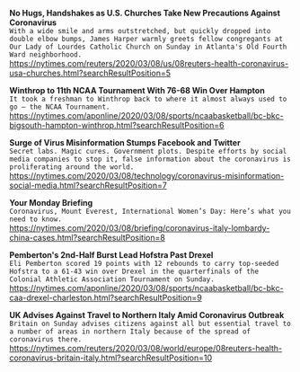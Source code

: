 **No Hugs, Handshakes as U.S. Churches Take New Precautions Against Coronavirus**\
`With a wide smile and arms outstretched, but quickly dropped into double elbow bumps, James Harper warmly greets fellow congregants at Our Lady of Lourdes Catholic Church on Sunday in Atlanta's Old Fourth Ward neighborhood.`\
https://nytimes.com/reuters/2020/03/08/us/08reuters-health-coronavirus-usa-churches.html?searchResultPosition=5

**Winthrop to 11th NCAA Tournament With 76-68 Win Over Hampton**\
`It took a freshman to Winthrop back to where it almost always used to go — the NCAA Tournament.`\
https://nytimes.com/aponline/2020/03/08/sports/ncaabasketball/bc-bkc-bigsouth-hampton-winthrop.html?searchResultPosition=6

**Surge of Virus Misinformation Stumps Facebook and Twitter**\
`Secret labs. Magic cures. Government plots. Despite efforts by social media companies to stop it, false information about the coronavirus is proliferating around the world.`\
https://nytimes.com/2020/03/08/technology/coronavirus-misinformation-social-media.html?searchResultPosition=7

**Your Monday Briefing**\
`Coronavirus, Mount Everest, International Women’s Day: Here’s what you need to know.`\
https://nytimes.com/2020/03/08/briefing/coronavirus-italy-lombardy-china-cases.html?searchResultPosition=8

**Pemberton's 2nd-Half Burst Lead Hofstra Past Drexel**\
`Eli Pemberton scored 19 points with 12 rebounds to carry top-seeded Hofstra to a 61-43 win over Drexel in the quarterfinals of the Colonial Athletic Association Tournament on Sunday.`\
https://nytimes.com/aponline/2020/03/08/sports/ncaabasketball/bc-bkc-caa-drexel-charleston.html?searchResultPosition=9

**UK Advises Against Travel to Northern Italy Amid Coronavirus Outbreak**\
`Britain on Sunday advises citizens against all but essential travel to a number of areas in northern Italy because of the spread of coronavirus there.`\
https://nytimes.com/reuters/2020/03/08/world/europe/08reuters-health-coronavirus-britain-italy.html?searchResultPosition=10

